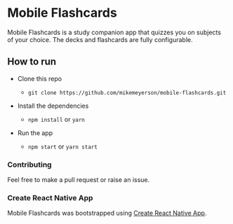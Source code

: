 # Mobile Flashcards

Mobile Flashcards is a study companion app that quizzes you on subjects of your choice. The decks and flashcards are fully configurable.

## How to run

* Clone this repo
    - `git clone https://github.com/mikemeyerson/mobile-flashcards.git`

* Install the dependencies
    - `npm install` or `yarn`

* Run the app
    - `npm start` or `yarn start`

### Contributing
Feel free to make a pull request or raise an issue.

### Create React Native App
Mobile Flashcards was bootstrapped using [Create React Native App](https://github.com/react-community/create-react-native-app).
